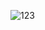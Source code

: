 
![123](https://user-images.githubusercontent.com/7897103/176913099-9e3abed9-b83a-441e-8cbd-63b0b91979b5.PNG)
